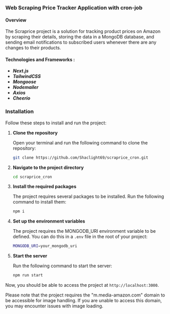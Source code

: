 ### Web Scraping Price Tracker Application with cron-job

#### Overview

The Scraprice project is a solution for tracking product prices on Amazon by scraping their details, storing the data in a MongoDB database, and sending email notifications to subscribed users whenever there are any changes to their products.

#### Technologies and Frameworks :

- **_Next.js_**
- **_TailwindCSS_**
- **_Mongoose_**
- **_Nodemailer_**
- **_Axios_**
- **_Cheerio_**

### Installation

Follow these steps to install and run the project:

1. **Clone the repository**

   Open your terminal and run the following command to clone the repository:

   ```bash
   git clone https://github.com/Shaclight69/scraprice_cron.git
   ```

2. **Navigate to the project directory**

   ```bash
   cd scraprice_cron
   ```

3. **Install the required packages**

   The project requires several packages to be installed. Run the following command to install them:

   ```bash
   npm i
   ```

4. **Set up the environment variables**

   The project requires the MONGODB_URI environment variable to be defined. You can do this in a `.env` file in the root of your project:

   ```bash
   MONGODB_URI=your_mongodb_uri
   ```

5. **Start the server**

   Run the following command to start the server:

   ```bash
   npm run start
   ```

Now, you should be able to access the project at `http://localhost:3000`.

Please note that the project requires the "m.media-amazon.com" domain to be accessible for image handling. If you are unable to access this domain, you may encounter issues with image loading.
